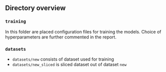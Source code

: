 ## Directory overview

### `training`

In this folder are placed configuration files for training the models. Choice of hyperparameters are further commented in the report.

### `datasets`

- `datasets/new` consists of dataset used for training
- `datasets/new_sliced` is sliced dataset out of dataset `new`
